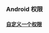 ### Android 权限
#### [自定义一个权限](https://github.com/ningbaoqi/AndroidSecurityAndRelease/commit/9981ec6a8b614feeb9646398444b73e5813567f3)
